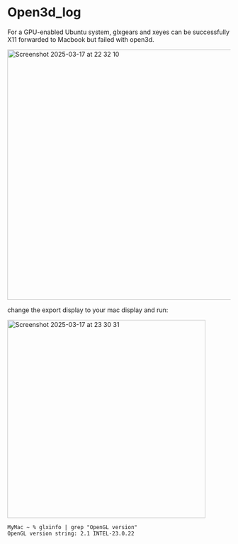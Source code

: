 # Open3d_log

For a GPU-enabled Ubuntu system, glxgears and xeyes can be successfully X11 forwarded to Macbook but failed with open3d.

<img width="565" alt="Screenshot 2025-03-17 at 22 32 10" src="https://github.com/user-attachments/assets/076f91fc-9323-4fbc-af2b-0e0b0f9f16da" />


change the export display to your mac display and run:

<img width="447" alt="Screenshot 2025-03-17 at 23 30 31" src="https://github.com/user-attachments/assets/bd4f38d5-de1f-4dfb-93f4-b537bd0ba2d7" />

```
MyMac ~ % glxinfo | grep "OpenGL version"
OpenGL version string: 2.1 INTEL-23.0.22
```
